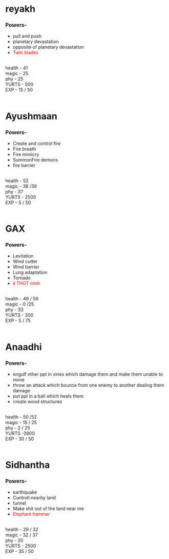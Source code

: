 <html>
<head>
    <style>
    h1:hover {
     text-decoration:underline;
   }
    .item{
        color:red;
        )
  </style>
</head>
<body>


<div><h1>reyakh</h1>
<h3> Powers- </h3>
<ul>
    <li>pull and push</li>
    <li>planetary devastation</li>
    <li> opposite of planetary devastation</li>
    <li> <span class="item"> Twin blades </span> </li>
<br>
</ul>
  health - 41
  <br>
  magic  - 25
  <br>
  phy - 25
  <br>
  YURTS - 500
  <br>
  EXP - 15 / 50
</div>
<br>
<div>
<h1>Ayushmaan</h1>
<h3> Powers- </h3>
 
<ul>
<li>Create and control fire</li>
<li>Fire breath</li>
<li>Fire mimicry</li>
<li>SummonFire demons</li>
  <li>fire barrier</li>
<br>
</ul>
  health - 52
  <br>
  magic  - 38 /39
  <br>
  phy - 37
  <br>
  YURTS - 2500
<br>
  EXP - 5 / 50
</div>
  <br>
  <div>
<h1>GAX</h1>
<h3> Powers- </h3>
<ul>
  <li>Levitation</li>
  <li>Wind cutter</li>
  <li>Wind barrier</li>
  <li>Lung adaptation </li>
  <li>Tornado</li>
    <li><span class="item">il THOT mish</span></li>
<br>
</ul>
  health - 49 / 56
  <br>
  magic  - 0 /25
  <br>
  phy - 33
  <br>
  YURTS - 300
  <br>
  EXP - 5 / 75 
</div>
  <br>
  <div>
<h1>Anaadhi</h1>
<h3> Powers- </h3>
<ul>
<li>engulf other ppl in vines which damage them and make them unable to move</li>
<li>throw an attack which bounce from one enemy to another dealing them damage</li>
<li> put ppl in a ball which heals them</li>
<li> create wood structures</li>
<br>
</ul>
  health - 50 /52
  <br>
  magic  - 15 / 25
  <br>
  phy - 2 / 25
  <br>
  YURTS -2800
<br>
  EXP - 30 / 50
</div>
<br>
<div>
<h1>Sidhantha</h1>
<h3> Powers- </h3>
<ul>
<li>earthquake </li>
<li>Cuntroll nearby land </li>
<li>tunnel</li>
<li>Make shit out of the land near me</li>
    <li><span class="item"> Elephant hammer</span></li>
<br>
</ul>
  health - 29 / 32
  <br>
  magic  - 32 / 37
  <br>
  phy -  20
  <br>
  YURTS - 2500
<br>
  EXP - 35 / 50
</div>

</body>
</html>
